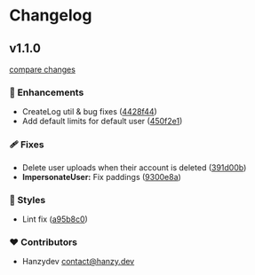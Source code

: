 # Changelog


## v1.1.0

[compare changes](https://github.com/hanzydev/Fileship/compare/1.0.0...v1.1.0)

### 🚀 Enhancements

- CreateLog util & bug fixes ([4428f44](https://github.com/hanzydev/Fileship/commit/4428f44))
- Add default limits for default user ([450f2e1](https://github.com/hanzydev/Fileship/commit/450f2e1))

### 🩹 Fixes

- Delete user uploads when their account is deleted ([391d00b](https://github.com/hanzydev/Fileship/commit/391d00b))
- **ImpersonateUser:** Fix paddings ([9300e8a](https://github.com/hanzydev/Fileship/commit/9300e8a))

### 🎨 Styles

- Lint fix ([a95b8c0](https://github.com/hanzydev/Fileship/commit/a95b8c0))

### ❤️ Contributors

- Hanzydev <contact@hanzy.dev>

